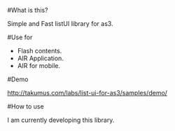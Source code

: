 #What is this?
  
Simple and Fast listUI library for as3.  

#Use for

 - Flash contents.
 - AIR Application.
 - AIR for mobile.

#Demo  

<http://takumus.com/labs/list-ui-for-as3/samples/demo/>

#How to use

I am currently developing this library.
